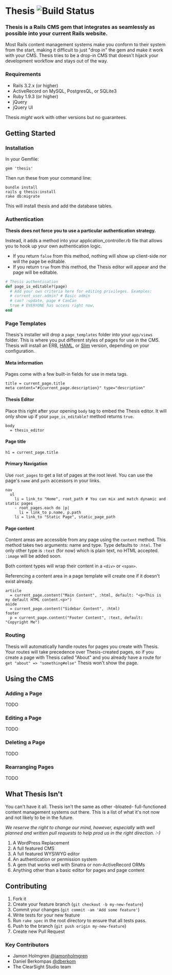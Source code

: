 # Thesis ![Build Status](https://travis-ci.org/clearsightstudio/thesis.png)

### Thesis is a Rails CMS gem that integrates as seamlessly as possible into your current Rails website.

Most Rails content management systems make you conform to their system from the start, 
making it difficult to just "drop in" the gem and make it work with your CMS. Thesis
tries to be a drop-in CMS that doesn't hijack your development workflow and stays out
of the way.

### Requirements

* Rails 3.2.x (or higher)
* ActiveRecord on MySQL, PostgresQL, or SQLite3
* Ruby 1.9.3 (or higher)
* jQuery
* jQuery UI

Thesis *might* work with other versions but no guarantees.

## Getting Started

### Installation

In your Gemfile:

    gem 'thesis'
    
Then run these from your command line:

    bundle install
    rails g thesis:install
    rake db:migrate
    
This will install thesis and add the database tables.

### Authentication

**Thesis does not force you to use a particular authentication strategy.**

Instead, it adds a method into your application_controller.rb file that
allows you to hook up your own authentication logic.

* If you return `false` from this method, nothing will show up client-side nor will the page be editable.
* If you return `true` from this method, the Thesis editor will appear and the page will be editable.

```ruby
# Thesis authentication
def page_is_editable?(page)
  # Add your own criteria here for editing privileges. Examples:
  # current_user.admin? # Basic admin
  # can? :update, page # CanCan
  true # EVERYONE has access right now.
end
```

### Page Templates

Thesis's installer will drop a `page_templates` folder into your `app/views` folder.
This is where you put different styles of pages for use in the CMS.
Thesis will install an ERB, [HAML](http://haml.info), or [Slim](http://slim-lang.com) version, depending on your configuration.

#### Meta information

Pages come with a few built-in fields for use in meta tags.

```slim
title = current_page.title
meta content="#{current_page.description}" type="description"
```

#### Thesis Editor

Place this right after your opening `body` tag to embed the Thesis editor. It will only show
up if your `page_is_editable?` method returns `true`.

```slim
body
  = thesis_editor
```

#### Page title

```slim
h1 = current_page.title
```

#### Primary Navigation

Use `root_pages` to get a list of pages at the root level. You can use the
page's `name` and `path` accessors in your links.

```slim
nav
  ul
    li = link_to "Home", root_path # You can mix and match dynamic and static pages
    - root_pages.each do |p|
      li = link_to p.name, p.path
    li = link_to "Static Page", static_page_path
```

#### Page content

Content areas are accessible from any page using the `content` method. This method
takes two arguments: name and type. Type defaults to `:html`. The only other type
is `:text` (for now) which is plain text, no HTML accepted. `:image` will be added soon.

Both content types will wrap their content in a `<div>` or `<span>`.

Referencing a content area in a page template will create one if it doesn't exist already.

```slim
article
  = current_page.content("Main Content", :html, default: "<p>This is my default HTML content.<p>")
aside
  = current_page.content("Sidebar Content", :html)  
footer
  p = current_page.content("Footer Content", :text, default: "Copyright Me")
```

### Routing
        
Thesis will automatically handle routes for pages you create with Thesis. Your
routes will take precedence over Thesis-created pages, so if you create a page
with Thesis called "About" and you already have a route for 
`get "about" => "something#else"` Thesis won't show the page.
    
## Using the CMS

### Adding a Page

TODO

### Editing a Page

TODO

### Deleting a Page

TODO

### Rearranging Pages

TODO

## What Thesis Isn't

You can't have it all. Thesis isn't the same as other -bloated- full-functioned 
content management systems out there. This is a list of what it's not now and 
not likely to be in the future.

*We reserve the right to change our mind, however, especially with well planned and written
pull requests to help prod us in the right direction. :-)*

1. A WordPress Replacement
2. A full featured CMS
3. A full featured WYSIWYG editor
4. An authentication or permission system
5. A gem that works well with Sinatra or non-ActiveRecord ORMs
6. Anything other than a basic editor for pages and page content

## Contributing

1. Fork it
2. Create your feature branch (`git checkout -b my-new-feature`)
3. Commit your changes (`git commit -am 'Add some feature'`)
4. Write tests for your new feature
5. Run `rake spec` in the root directory to ensure that all tests pass.
6. Push to the branch (`git push origin my-new-feature`)
7. Create new Pull Request

### Key Contributors

* Jamon Holmgren [@jamonholmgren](https://twitter.com/jamonholmgren)
* Daniel Berkompas [@dberkom](https://twitter.com/dberkom)
* The ClearSight Studio team

